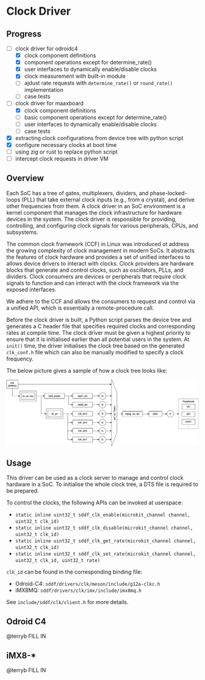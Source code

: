 # Clock Driver

## Progress

- [ ] clock driver for odroidc4
  - [x] clock component definitions
  - [x] component operations except for determine_rate()
  - [x] user interfaces to dynamically enable/disable clocks
  - [x] clock measurement with built-in module
  - [ ] ajdust rate requests with `determine_rate()` or `round_rate()` implementation
  - [ ] case tests
- [ ] clock driver for maaxboard
  - [x] clock component definitions
  - [ ] basic component operations except for determine_rate()
  - [ ] user interfaces to dynamically enable/disable clocks
  - [ ] case tests
- [x] extracting clock configurations from device tree with python script
- [x] configure necessary clocks at boot time
- [ ] using zig or rust to replace python script
- [ ] intercept clock requests in driver VM

## Overview

Each SoC has a tree of gates, multiplexers, dividers, and phase-locked-loops
(PLL) that take external clock inputs (e.g., from a crystal), and derive
other frequencies from them. A clock driver in an SoC environment is a kernel
component that manages the clock infrastructure for hardware devices in the
system. The clock driver is responsible for providing, controlling, and
configuring clock signals for various peripherals, CPUs, and subsystems. 

The common clock framework (CCF) in Linux was introduced ot address the
growing complexity of clock management in modern SoCs. It abstracts the
features of clock hardware and provides a set of unified interfaces
to allows device drivers to interact with clocks. Clock providers are
hardware blocks that generate and control clocks, such as oscillators,
PLLs, and dividers. Clock consumers are devices or peripherals that require
clock signals to function and can interact with the clock framework via
the exposed interfaces.

We adhere to the CCF and allows the consumers to request and control via a
unified API, which is essentially a remote-procedure call.

Before the clock driver is built, a Python script parses the device tree and
generates a C header file that specifies required clocks and corresponding
rates at compile time. The clock driver must be given a highest priority to
ensure that it is initialised earlier than all potential users in the system.
At `init()` time, the driver initialises the clock tree based on the generated
`clk_conf.h` file which can also be manually modified to specify a clock
frequency.

The below picture gives a sample of how a clock tree looks like:

![Figure 1. Sample diagram of clock tree](./sub_clock_tree.png)

## Usage

This driver can be used as a clock server to manage and control clock hardware in
a SoC. To initialise the whole clock tree, a DTS file is required to be prepared.

To control the clocks, the following APIs can be invoked at userspace:
- `static inline uint32_t sddf_clk_enable(microkit_channel channel, uint32_t clk_id)`
- `static inline uint32_t sddf_clk_disable(microkit_channel channel, uint32_t clk_id)`
- `static inline uint32_t sddf_clk_get_rate(microkit_channel channel, uint32_t clk_id)`
- `static inline uint32_t sddf_clk_set_rate(microkit_channel channel, uint32_t clk_id, uint32_t rate)`

`clk_id` can be found in the corresponding binding file:
- Odroid-C4: `sddf/drivers/clk/meson/include/g12a-clkc.h`
- iMX8MQ: `sddf/drivers/clk/imx/include/imx8mq.h`

See `include/sddf/clk/client.h` for more details.

## Odroid C4

@terryb FILL IN

## iMX8-*

@terryb FILL IN
